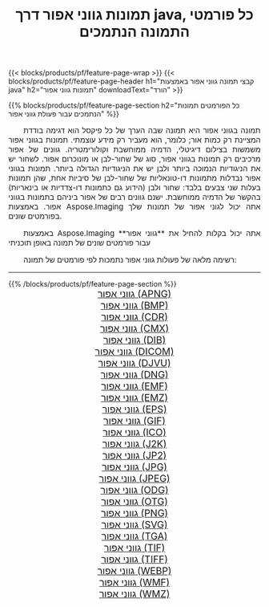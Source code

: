﻿---
title: תמונות גווני אפור דרך java, כל פורמטי התמונה הנתמכים 
weight: 3920
url: /he/java/grayscale/ 
lang: he
langdirlevel: 2
locales: zh-hans,ja,it,ru,de,es,fr,nl,id,lt,pl,pt,vi,tr,ko,zh-hant,ar,hi,th,sv,cs,uk,he
description: באמצעות Aspose.Imaging תוכל בקלות גווני אפור תמונות באמצעות java
---

{{< blocks/products/pf/feature-page-wrap >}}
{{< blocks/products/pf/feature-page-header h1="קבצי תמונה גווני אפור באמצעות java" h2="תמונות גווני אפור" downloadText="הורד" >}}


{{% blocks/products/pf/feature-page-section  h2="כל הפורמטים  תמונות הנתמכים עבור פעולת גווני אפור" %}}
<p align="justify" style="text-indent:2em;font-size:15px;">
תמונה בגווני אפור היא תמונה שבה הערך של כל פיקסל הוא דגימה בודדת המציינת רק כמות אור; כלומר, הוא מעביר רק מידע עוצמתי. תמונות בגווני אפור משמשות בצילום דיגיטלי, הדמיה ממוחשבת וקולורימטריה. גוונים של אפור מרכיבים רק תמונות בגווני אפור, סוג של שחור-לבן או מונוכרום אפור. לשחור יש את הניגודיות הנמוכה ביותר ולבן יש את הניגודיות הגדולה ביותר. תמונות בגווני אפור נבדלות מתמונות דו-טונאליות של שחור-לבן של סיביות אחת, שהן תמונות בעלות שני צבעים בלבד: שחור ולבן (הידוע גם כתמונות דו-צדדיות או בינאריות) בהקשר של הדמיה ממוחשבת. ישנם גוונים רבים של אפור ביניהם בתמונות בגווני אפור. באמצעות Aspose.Imaging אתה יכול לגוני אפור של תמונות שלך בפורמטים שונים.
</p>
<p align="justify" style="text-indent:2em;font-size:15px;">
באמצעות Aspose.Imaging אתה יכול בקלות להחיל את **גווני אפור** עבור פורמטים שונים של תמונה באופן תוכניתי
</p>
<p align="justify" style="text-indent:2em;font-size:15px;">
רשימה מלאה של פעולות גווני אפור נתמכות לפי פורמטים של תמונה:
</p>
<hr/>
{{% /blocks/products/pf/feature-page-section %}}
<div class="container-fluid productfamilypage bg-gray">
    <div class="convertypes bg-gray agp-content section">
        <div class="container">
		<div class="row other-converters" style="gap: 10px;font-size: 19px;text-align:center;">
		    <div class='col-md-2 other-converter remove-lp remove-rp'><a href="/imaging/he/java/grayscale/apng/" style="padding:15px;">גווני אפור (APNG)</a></div><div class='col-md-2 other-converter remove-lp remove-rp'><a href="/imaging/he/java/grayscale/bmp/" style="padding:15px;">גווני אפור (BMP)</a></div><div class='col-md-2 other-converter remove-lp remove-rp'><a href="/imaging/he/java/grayscale/cdr/" style="padding:15px;">גווני אפור (CDR)</a></div><div class='col-md-2 other-converter remove-lp remove-rp'><a href="/imaging/he/java/grayscale/cmx/" style="padding:15px;">גווני אפור (CMX)</a></div><div class='col-md-2 other-converter remove-lp remove-rp'><a href="/imaging/he/java/grayscale/dib/" style="padding:15px;">גווני אפור (DIB)</a></div><div class='col-md-2 other-converter remove-lp remove-rp'><a href="/imaging/he/java/grayscale/dicom/" style="padding:15px;">גווני אפור (DICOM)</a></div><div class='col-md-2 other-converter remove-lp remove-rp'><a href="/imaging/he/java/grayscale/djvu/" style="padding:15px;">גווני אפור (DJVU)</a></div><div class='col-md-2 other-converter remove-lp remove-rp'><a href="/imaging/he/java/grayscale/dng/" style="padding:15px;">גווני אפור (DNG)</a></div><div class='col-md-2 other-converter remove-lp remove-rp'><a href="/imaging/he/java/grayscale/emf/" style="padding:15px;">גווני אפור (EMF)</a></div><div class='col-md-2 other-converter remove-lp remove-rp'><a href="/imaging/he/java/grayscale/emz/" style="padding:15px;">גווני אפור (EMZ)</a></div><div class='col-md-2 other-converter remove-lp remove-rp'><a href="/imaging/he/java/grayscale/eps/" style="padding:15px;">גווני אפור (EPS)</a></div><div class='col-md-2 other-converter remove-lp remove-rp'><a href="/imaging/he/java/grayscale/gif/" style="padding:15px;">גווני אפור (GIF)</a></div><div class='col-md-2 other-converter remove-lp remove-rp'><a href="/imaging/he/java/grayscale/ico/" style="padding:15px;">גווני אפור (ICO)</a></div><div class='col-md-2 other-converter remove-lp remove-rp'><a href="/imaging/he/java/grayscale/j2k/" style="padding:15px;">גווני אפור (J2K)</a></div><div class='col-md-2 other-converter remove-lp remove-rp'><a href="/imaging/he/java/grayscale/jp2/" style="padding:15px;">גווני אפור (JP2)</a></div><div class='col-md-2 other-converter remove-lp remove-rp'><a href="/imaging/he/java/grayscale/jpg/" style="padding:15px;">גווני אפור (JPG)</a></div><div class='col-md-2 other-converter remove-lp remove-rp'><a href="/imaging/he/java/grayscale/jpeg/" style="padding:15px;">גווני אפור (JPEG)</a></div><div class='col-md-2 other-converter remove-lp remove-rp'><a href="/imaging/he/java/grayscale/odg/" style="padding:15px;">גווני אפור (ODG)</a></div><div class='col-md-2 other-converter remove-lp remove-rp'><a href="/imaging/he/java/grayscale/otg/" style="padding:15px;">גווני אפור (OTG)</a></div><div class='col-md-2 other-converter remove-lp remove-rp'><a href="/imaging/he/java/grayscale/png/" style="padding:15px;">גווני אפור (PNG)</a></div><div class='col-md-2 other-converter remove-lp remove-rp'><a href="/imaging/he/java/grayscale/svg/" style="padding:15px;">גווני אפור (SVG)</a></div><div class='col-md-2 other-converter remove-lp remove-rp'><a href="/imaging/he/java/grayscale/tga/" style="padding:15px;">גווני אפור (TGA)</a></div><div class='col-md-2 other-converter remove-lp remove-rp'><a href="/imaging/he/java/grayscale/tif/" style="padding:15px;">גווני אפור (TIF)</a></div><div class='col-md-2 other-converter remove-lp remove-rp'><a href="/imaging/he/java/grayscale/tiff/" style="padding:15px;">גווני אפור (TIFF)</a></div><div class='col-md-2 other-converter remove-lp remove-rp'><a href="/imaging/he/java/grayscale/webp/" style="padding:15px;">גווני אפור (WEBP)</a></div><div class='col-md-2 other-converter remove-lp remove-rp'><a href="/imaging/he/java/grayscale/wmf/" style="padding:15px;">גווני אפור (WMF)</a></div><div class='col-md-2 other-converter remove-lp remove-rp'><a href="/imaging/he/java/grayscale/wmz/" style="padding:15px;">גווני אפור (WMZ)</a></div>
                </div>
        </div>
    </div>
</div>
<br/>
